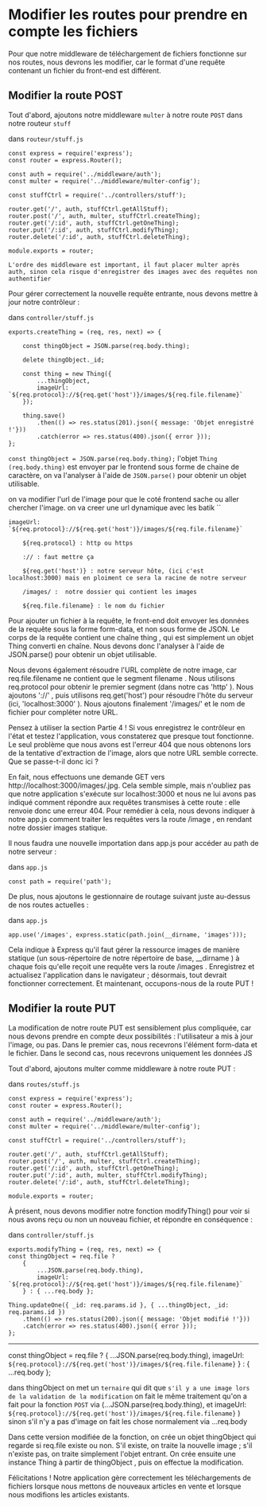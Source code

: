 # Modifier les routes pour prendre en compte les fichiers

Pour que notre middleware de téléchargement de fichiers fonctionne sur nos routes, nous devrons les modifier, 
car le format d'une requête contenant un fichier du front-end est différent.


## Modifier la route POST

Tout d'abord, ajoutons notre middleware `multer` à notre route `POST` dans notre routeur `stuff`

dans `routeur/stuff.js`

    const express = require('express');
    const router = express.Router();

    const auth = require('../middleware/auth');
    const multer = require('../middleware/multer-config');

    const stuffCtrl = require('../controllers/stuff');

    router.get('/', auth, stuffCtrl.getAllStuff);
    router.post('/', auth, multer, stuffCtrl.createThing);
    router.get('/:id', auth, stuffCtrl.getOneThing);
    router.put('/:id', auth, stuffCtrl.modifyThing);
    router.delete('/:id', auth, stuffCtrl.deleteThing);

    module.exports = router;


`L'ordre des middleware est important, il faut placer multer après auth, sinon cela risque d'enregistrer des images avec des requêtes non authentifier`


Pour gérer correctement la nouvelle requête entrante, nous devons mettre à jour notre contrôleur :

dans `controller/stuff.js`

    exports.createThing = (req, res, next) => {

        const thingObject = JSON.parse(req.body.thing);

        delete thingObject._id;

        const thing = new Thing({
            ...thingObject,
            imageUrl: `${req.protocol}://${req.get('host')}/images/${req.file.filename}`
        });

        thing.save()
            .then(() => res.status(201).json({ message: 'Objet enregistré !'}))
            .catch(error => res.status(400).json({ error }));
    };

`const thingObject = JSON.parse(req.body.thing);` l'objet `Thing (req.body.thing)` est envoyer par le frontend sous forme de chaine de caractère, 
on va l'analyser à l'aide de `JSON.parse()` pour obtenir un objet utilisable.


on va modifier l'url de l'image pour que le coté frontend sache ou aller chercher l'image.
on va creer une url dynamique avec les batik ``

    imageUrl: `${req.protocol}://${req.get('host')}/images/${req.file.filename}`

        ${req.protocol} : http ou https

        :// : faut mettre ça

        ${req.get('host')} : notre serveur hôte, (ici c'est localhost:3000) mais en ploiment ce sera la racine de notre serveur

        /images/ :  notre dossier qui contient les images

        ${req.file.filename} : le nom du fichier

    
Pour ajouter un fichier à la requête, 
le front-end doit envoyer les données de la requête sous la forme form-data, et non sous forme de JSON. 
Le corps de la requête contient une chaîne thing , 
qui est simplement un objet Thing converti en chaîne. Nous devons donc l'analyser à l'aide de JSON.parse() pour obtenir un objet utilisable.

Nous devons également résoudre l'URL complète de notre image, car req.file.filename ne contient que le segment filename . 
Nous utilisons req.protocol pour obtenir le premier segment (dans notre cas 'http' ). Nous ajoutons '://' , 
puis utilisons req.get('host') pour résoudre l'hôte du serveur (ici, 'localhost:3000' ). 
Nous ajoutons finalement '/images/' et le nom de fichier pour compléter notre URL.


Pensez à utiliser la section Partie 4 ! Si vous enregistrez le contrôleur en l'état et testez l'application, 
vous constaterez que presque tout fonctionne. 
Le seul problème que nous avons est l'erreur 404 que nous obtenons lors de la tentative d'extraction de l'image, 
alors que notre URL semble correcte. Que se passe-t-il donc ici ?


En fait, nous effectuons une demande GET vers http://localhost:3000/images/<image-name>.jpg. 
Cela semble simple, mais n'oubliez pas que notre application s'exécute sur localhost:3000 
et nous ne lui avons pas indiqué comment répondre aux requêtes transmises à cette route : 
elle renvoie donc une erreur 404. Pour remédier à cela, nous devons indiquer à notre app.js comment traiter les requêtes vers la route /image , 
en rendant notre dossier images statique.

Il nous faudra une nouvelle importation dans app.js pour accéder au path de notre serveur :

dans `app.js`

    const path = require('path');

De plus, nous ajoutons le gestionnaire de routage suivant juste au-dessus de nos routes actuelles :

dans `app.js`

    app.use('/images', express.static(path.join(__dirname, 'images')));


Cela indique à Express qu'il faut gérer la ressource images de manière statique (un sous-répertoire de notre répertoire de base, __dirname ) 
à chaque fois qu'elle reçoit une requête vers la route /images . 
Enregistrez et actualisez l'application dans le navigateur ; désormais, 
tout devrait fonctionner correctement. Et maintenant, occupons-nous de la route PUT !


## Modifier la route PUT

La modification de notre route PUT est sensiblement plus compliquée, car nous devons prendre en compte deux possibilités : 
l'utilisateur a mis à jour l'image, ou pas.
 Dans le premier cas, nous recevrons l'élément form-data et le fichier. 
 Dans le second cas, nous recevrons uniquement les données JS


Tout d'abord, ajoutons multer comme middleware à notre route PUT :

dans `routes/stuff.js`

    const express = require('express');
    const router = express.Router();

    const auth = require('../middleware/auth');
    const multer = require('../middleware/multer-config');

    const stuffCtrl = require('../controllers/stuff');

    router.get('/', auth, stuffCtrl.getAllStuff);
    router.post('/', auth, multer, stuffCtrl.createThing);
    router.get('/:id', auth, stuffCtrl.getOneThing);
    router.put('/:id', auth, multer, stuffCtrl.modifyThing);
    router.delete('/:id', auth, stuffCtrl.deleteThing);

    module.exports = router;


À présent, nous devons modifier notre fonction modifyThing() pour voir si nous avons reçu ou non un nouveau fichier, et répondre en conséquence :

dans `controller/stuff.js`

    exports.modifyThing = (req, res, next) => {
    const thingObject = req.file ?
        {
            ...JSON.parse(req.body.thing),
            imageUrl: `${req.protocol}://${req.get('host')}/images/${req.file.filename}`
        } : { ...req.body };

    Thing.updateOne({ _id: req.params.id }, { ...thingObject, _id: req.params.id })
        .then(() => res.status(200).json({ message: 'Objet modifié !'}))
        .catch(error => res.status(400).json({ error }));
    };

-------------------------------------------------------------

const thingObject = req.file ?
        {
            ...JSON.parse(req.body.thing),
            imageUrl: `${req.protocol}://${req.get('host')}/images/${req.file.filename}`
        } : { ...req.body };

dans thingObject on met un `ternaire` qui dit que `s'il y a une image lors de la validation de la modification` 
on fait le même traitement qu'on a fait pour la fonction `POST` 
via (...JSON.parse(req.body.thing), et imageUrl: `${req.protocol}://${req.get('host')}/images/${req.file.filename}` ) 
sinon s'il n'y a pas d'image on fait les chose normalement via ...req.body


Dans cette version modifiée de la fonction, on crée un objet thingObject qui regarde si req.file existe ou non. 
S'il existe, on traite la nouvelle image ; s'il n'existe pas, on traite simplement l'objet entrant. 
On crée ensuite une instance Thing à partir de thingObject , puis on effectue la modification.

Félicitations ! Notre application gère correctement les téléchargements de fichiers lorsque nous mettons de nouveaux articles en vente et lorsque nous modifions les articles existants.